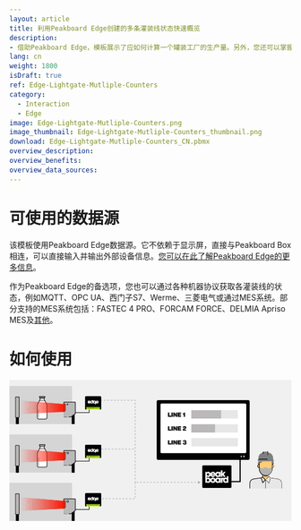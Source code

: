 ```yaml
---
layout: article
title: 利用Peakboard Edge创建的多条灌装线状态快速概览
description: 
- 借助Peakboard Edge，模板展示了应如何计算一个罐装工厂的生产量。另外，您还可以掌握每条产线的当前状态。其他系统中的数据，例如ERP，也可以帮助员工了解当前的生产情况。您只需一个配备Peakboard Edge的企业版Peakboard Box，以及一个带有信号输出的标准光栅。然后，您就可以使用该模板可视化所获得的数据，直接将其传达给相关人员。立刻下载吧！
lang: cn
weight: 1800
isDraft: true
ref: Edge-Lightgate-Mutliple-Counters
category:
  - Interaction
  - Edge
image: Edge-Lightgate-Mutliple-Counters.png
image_thumbnail: Edge-Lightgate-Mutliple-Counters_thumbnail.png
download: Edge-Lightgate-Mutliple-Counters_CN.pbmx
overview_description:
overview_benefits:
overview_data_sources:
---
```

# 可使用的数据源

该模板使用Peakboard Edge数据源。它不依赖于显示屏，直接与Peakboard Box相连，可以直接输入并输出外部设备信息。[您可以在此了解Peakboard Edge的更多信息](https://peakboard.com/produkt/peakboard-edge/)。

作为Peakboard Edge的备选项，您也可以通过各种机器协议获取各灌装线的状态，例如MQTT、OPC UA、西门子S7、Werme、三菱电气或通过MES系统。部分支持的MES系统包括：FASTEC 4 PRO、FORCAM FORCE、DELMIA Apriso MES及[其他](https://peakboard.com/en/product/peakboard-versions/#dataconnections)。


# 如何使用

![image_live](img/peakboard-edge-production-light-barrier.gif)

